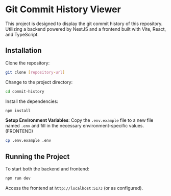 # Git Commit History Viewer

This project is designed to display the git commit history of this repository. Utilizing a backend powered by NestJS and a frontend built with Vite, React, and TypeScript.

## Installation
Clone the repository:
```bash
git clone [repository-url]
```
Change to the project directory:
```bash
cd commit-history
```
Install the dependencies:
```bash
npm install
```
**Setup Environment Variables**: Copy the `.env.example` file to a new file named `.env` and fill in the necessary environment-specific values. (FRONTEND)
```bash
cp .env.example .env
```
## Running the Project

To start both the backend and frontend:
```bash
npm run dev
```
Access the frontend at `http://localhost:5173` (or as configured).